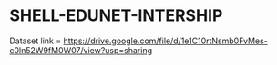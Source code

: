 # SHELL-EDUNET-INTERSHIP

Dataset link = https://drive.google.com/file/d/1e1C10rtNsmb0FvMes-c0ln52W9fM0W07/view?usp=sharing
